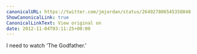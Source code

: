 ```yaml
---
canonicalURL: https://twitter.com/jmjordan/status/264927806545358848
ShowCanonicalLink: true
CanonicalLinkText: View original on
date: 2012-11-04T03:11:25+00:00
---
```

I need to watch ‘The Godfather.’